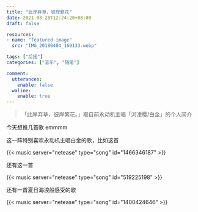 ```yaml
---
title: "此岸弃草，彼岸繁花"
date: 2021-08-28T12:24:20+08:00
draft: false

resources:
- name: "featured-image"
  src: "IMG_20180404_160133.webp"

tags: ["后摇"]
categories: ["音乐", "随笔"]

comment:
  utterances:
    enable: false
  waline:
    enable: true
---
```


>「此岸弃草，彼岸繁花。」取自前永动机主唱「河津樱/白金」的个人简介

今天想推几首歌 emmmm

这一阵特别喜欢永动机主唱白金的歌，比如这首

<!-- 庭前鹤高歌 - 河津樱 -->
{{< music server="netease" type="song" id="1466346187" >}}

还有这一首

<!-- 明日见黄花 - 永动机 -->
{{< music server="netease" type="song" id="519225198" >}}

还有一首夏日海浪般感受的歌

<!-- 1400424646 - She Her Her Hers -->
{{< music server="netease" type="song" id="1400424646" >}}


